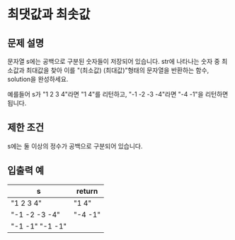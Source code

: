 # 최댓값과 최솟값


## 문제 설명
문자열 s에는 공백으로 구분된 숫자들이 저장되어 있습니다. str에 나타나는 숫자 중 최소값과 최대값을 찾아 이를 "(최소값) (최대값)"형태의 문자열을 반환하는 함수, solution을 완성하세요.

예를들어 s가 "1 2 3 4"라면 "1 4"를 리턴하고, "-1 -2 -3 -4"라면 "-4 -1"을 리턴하면 됩니다.


## 제한 조건

s에는 둘 이상의 정수가 공백으로 구분되어 있습니다.


## 입출력 예

|s|return|
|---------|---------|
|"1 2 3 4"|	"1 4"|
|"-1 -2 -3 -4"|	"-4 -1"|
|"-1 -1" "-1 -1"|